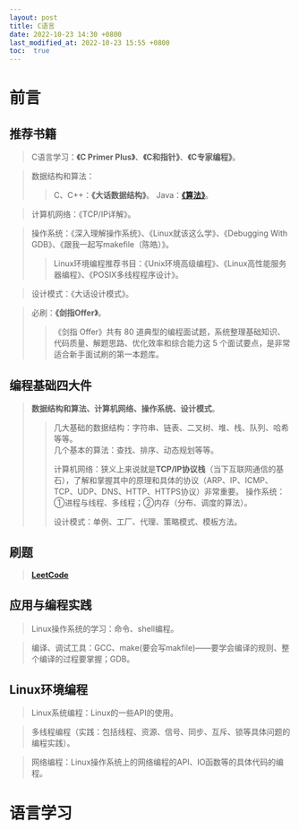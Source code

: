 ```yaml
---
layout: post
title: C语言
date: 2022-10-23 14:30 +0800
last_modified_at: 2022-10-23 15:55 +0800
toc:  true
---
```

# 前言
## 推荐书籍
>C语言学习：**《C Primer Plus》**、**《C和指针》**、**《C专家编程》**。 

>数据结构和算法： 
>>C、C++：**《大话数据结构》**。
>>Java：[**《算法》**](https://book.douban.com/subject/19952400/)。

>计算机网络：《TCP/IP详解》。

>操作系统：《深入理解操作系统》、《Linux就该这么学》、《Debugging With GDB》、《跟我一起写makefile（陈皓）》。
>>Linux环境编程推荐书目：《Unix环境高级编程》、《Linux高性能服务器编程》、《POSIX多线程程序设计》。

>设计模式：《大话设计模式》。

>必刷：**《剑指Offer》**。
>>《剑指 Offer》共有 80 道典型的编程面试题，系统整理基础知识、代码质量、解题思路、优化效率和综合能力这 5 个面试要点，是非常适合新手面试刷的第一本题库。

## 编程基础四大件
> **数据结构和算法、计算机网络、操作系统、设计模式**。
> >几大基础的数据结构：字符串、链表、二叉树、堆、栈、队列、哈希等等。  
> >几个基本的算法：查找、排序、动态规划等等。
> >
> >计算机网络：狭义上来说就是**TCP/IP协议栈**（当下互联网通信的基石），了解和掌握其中的原理和具体的协议（ARP、IP、ICMP、TCP、UDP、DNS、HTTP、HTTPS协议）非常重要。
> >操作系统：①进程与线程、多线程；②内存（分布、调度的算法）。
> >
> >设计模式：单例、工厂、代理、策略模式、模板方法。


## 刷题
>[**LeetCode**](https://leetcode.com/ "全球极客挚爱的技术成长平台")

## 应用与编程实践
>Linux操作系统的学习：命令、shell编程。

>编译、调试工具：GCC、make(要会写makfile)——要学会编译的规则、整个编译的过程要掌握；GDB。

## Linux环境编程

>Linux系统编程：Linux的一些API的使用。

>多线程编程（实践：包括线程、资源、信号、同步、互斥、锁等具体问题的编程实践）。

>网络编程：Linux操作系统上的网络编程的API、IO函数等的具体代码的编程。


# 语言学习
## 
